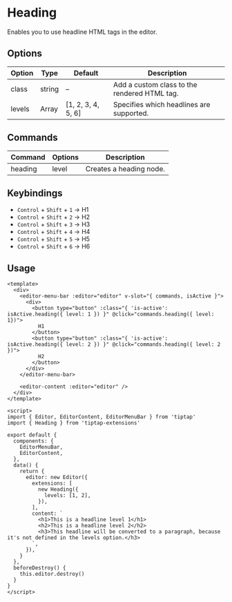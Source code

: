 # Heading
Enables you to use headline HTML tags in the editor.

## Options
| Option | Type | Default | Description |
| ------ | ---- | ------- | ----------- |
| class | string | – | Add a custom class to the rendered HTML tag. |
| levels | Array | [1, 2, 3, 4, 5, 6] | Specifies which headlines are supported. |

## Commands
| Command | Options | Description |
| ------ | ---- | ---------------- |
| heading | level | Creates a heading node. |

## Keybindings
* `Control` + `Shift` + `1` → H1
* `Control` + `Shift` + `2` → H2
* `Control` + `Shift` + `3` → H3
* `Control` + `Shift` + `4` → H4
* `Control` + `Shift` + `5` → H5
* `Control` + `Shift` + `6` → H6

## Usage
```markup
<template>
  <div>
    <editor-menu-bar :editor="editor" v-slot="{ commands, isActive }">
      <div>
        <button type="button" :class="{ 'is-active': isActive.heading({ level: 1 }) }" @click="commands.heading({ level: 1})">
          H1
        </button>
        <button type="button" :class="{ 'is-active': isActive.heading({ level: 2 }) }" @click="commands.heading({ level: 2 })">
          H2
        </button>
      </div>
    </editor-menu-bar>

    <editor-content :editor="editor" />
  </div>
</template>

<script>
import { Editor, EditorContent, EditorMenuBar } from 'tiptap'
import { Heading } from 'tiptap-extensions'

export default {
  components: {
    EditorMenuBar,
    EditorContent,
  },
  data() {
    return {
      editor: new Editor({
        extensions: [
          new Heading({
            levels: [1, 2],
          }),
        ],
        content: `
          <h1>This is a headline level 1</h1>
          <h2>This is a headline level 2</h2>
          <h3>This headline will be converted to a paragraph, because it's not defined in the levels option.</h3>
        `,
      }),
    }
  },
  beforeDestroy() {
    this.editor.destroy()
  }
}
</script>
```